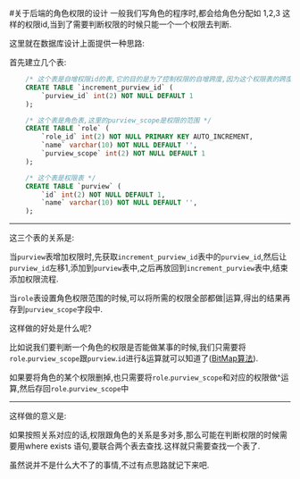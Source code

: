 #关于后端的角色权限的设计
一般我们写角色的程序时,都会给角色分配如 1,2,3 这样的权限id,当到了需要判断权限的时候只能一个一个权限去判断.

这里就在数据库设计上面提供一种思路:

首先建立几个表:

``` sql
    /* 这个表是自增权限id的表,它的目的是为了控制权限的自增跨度,因为这个权限表的跨度为当前purview_id << 1 */
    CREATE TABLE `increment_purview_id` (
        `purview_id` int(2) NOT NULL DEFAULT 1
    );
```



``` sql
    /* 这个表是角色表,这里的purview_scope是权限的范围 */
    CREATE TABLE `role` (
        `role_id` int(2) NOT NULL PRIMARY KEY AUTO_INCREMENT,
        `name` varchar(10) NOT NULL DEFAULT '',
        `purview_scope` int(2) NOT NULL DEFAULT 1
    );
```

```sql
    /* 这个表是权限表 */
    CREATE TABLE `purview` (
        `id` int(2) NOT NULL DEFAULT 1,
        `name` varchar(10) NOT NULL DEFAULT '',
    );
```

---
这三个表的关系是:

当`purview`表增加权限时,先获取`increment_purview_id`表中的`purview_id`,然后让`purview_id`左移1,添加到`purview`表中,之后再放回到`increment_purview`表中,结束添加权限流程.

当`role`表设置角色权限范围的时候,可以将所需的权限全部都做|运算,得出的结果再存到`purview_scope`字段中.

这样做的好处是什么呢?

比如说我们要判断一个角色的权限是否能做某事的时候,我们只需要将`role`.`purview_scope`跟`purview`.`id`进行&运算就可以知道了([BitMap算法](http://mp.weixin.qq.com/s/ZMqCwoV3CuDwGuD_rAIsbg)).

如果要将角色的某个权限删掉,也只需要将`role`.`purview_scope`和对应的权限做^运算,然后存回`role`.`purview_scope`中

---
这样做的意义是:

如果按照关系对应的话,权限跟角色的关系是多对多,那么可能在判断权限的时候需要用where exists 语句,要联合两个表去查找.这样就只需要查找一个表了.

虽然说并不是什么大不了的事情,不过有点思路就记下来吧.